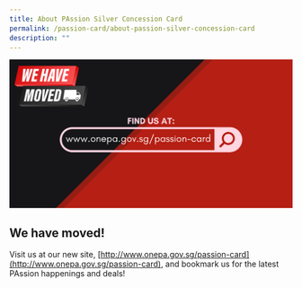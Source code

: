 ```yaml
---
title: About PAssion Silver Concession Card
permalink: /passion-card/about-passion-silver-concession-card
description: ""
---
```

![PAssion Card Website Moved](/images/PAssionCard%20Website%20Move_1.png)

## We have moved!

Visit us at our new site, [http://www.onepa.gov.sg/passion-card](http://www.onepa.gov.sg/passion-card), and bookmark us for the latest PAssion happenings and deals!